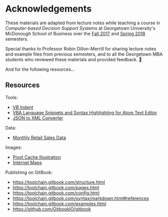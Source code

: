 # Acknowledgements

These materials are adapted from lecture notes while teaching a course in *Computer-based Decision Support Systems* at Georgetown University's McDonough School of Business over the [Fall 2017](https://github.com/prof-rossetti/georgetown-opim-557-201710) and [Spring 2018](https://github.com/prof-rossetti/georgetown-opim-557-201803) semesters.

Special thanks to Professor Robin Dillon-Merrill for sharing lecture notes and example files from previous semesters, and to all the Georgetown MBA students who reviewed these materials and provided feedback. :pray:

And for the following resources...

## Resources

Tools:

  + [VB Indent](http://www.vbindent.com/)
  + [VBA Language Snippets and Syntax Highlighting for Atom Text Editor](https://atom.io/packages/language-vba)
  + [JSON to XML Converter](https://www.freeformatter.com/json-to-xml-converter.html)

Data:

  + [Monthly Retail Sales Data](https://github.com/prof-rossetti/monthly-retail-sales-data/)

Images:

  + [Pivot Cache Illustration](https://trumpexcel.com/wp-content/uploads/2015/11/Pivot-Cache-in-Pivot-Table-Flow.png)
  + [Internet Maps](https://www.vox.com/a/internet-maps)

Publishing on GitBook:

  + https://toolchain.gitbook.com/structure.html
  + https://toolchain.gitbook.com/pages.html
  + https://toolchain.gitbook.com/config.html
  + https://toolchain.gitbook.com/syntax/markdown.html#references
  + https://toolchain.gitbook.com/examples.html
  + https://github.com/GitbookIO/gitbook
